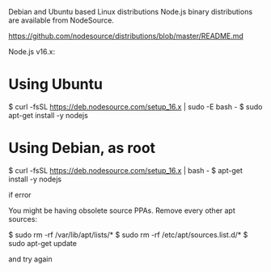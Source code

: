 Debian and Ubuntu based Linux distributions
Node.js binary distributions are available from NodeSource.

https://github.com/nodesource/distributions/blob/master/README.md


Node.js v16.x:

# Using Ubuntu
$ curl -fsSL https://deb.nodesource.com/setup_16.x | sudo -E bash -
$ sudo apt-get install -y nodejs

# Using Debian, as root
$ curl -fsSL https://deb.nodesource.com/setup_16.x | bash -
$ apt-get install -y nodejs


if error

You might be having obsolete source PPAs. Remove every other apt sources:

$ sudo rm -rf /var/lib/apt/lists/*
$ sudo rm -rf /etc/apt/sources.list.d/*
$ sudo apt-get update


and try again
